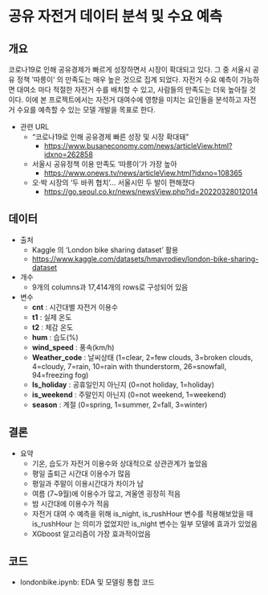 # 공유 자전거 데이터 분석 및 수요 예측
## 개요
코로나19로 인해 공유경제가 빠르게 성장하면서 시장이 확대되고 있다. 그 중 서울시 공유 정책  ’따릉이’ 의 만족도는 매우 높은 것으로 집계 되었다. 자전거 수요 예측이 가능하면 대여소 마다 적절한 자전거 수를 배치할 수 있고, 사람들의 만족도는 더욱 높아질 것이다. 이에 본 프로젝트에서는 자전거 대여수에 영향을 미치는 요인들을 분석하고 자전거 수요를 예측할 수 있는 모델 개발을 목표로 한다.
- 관련 URL
  - “코로나19로 인해 공유경제 빠른 성장 및 시장 확대돼”
    - https://www.busaneconomy.com/news/articleView.html?idxno=262858
  - 서울시 공유정책 이용 만족도 ‘따릉이’가 가장 높아
    - https://www.onews.tv/news/articleView.html?idxno=108365
  - 오·박 시장의 ‘두 바퀴 협치’… 서울시민 두 발이 편해졌다
    - https://go.seoul.co.kr/news/newsView.php?id=20220328012014
## 데이터
- 출처
    - Kaggle 의 ‘London bike sharing dataset’ 활용
    - https://www.kaggle.com/datasets/hmavrodiev/london-bike-sharing-dataset
- 개수
    - 9개의 columns과 17,414개의 rows로 구성되어 있음
- 변수
    - **cnt** : 시간대별 자전거 이용수
    - **t1** : 실제 온도
    - **t2** : 체감 온도
    - **hum** : 습도(%)
    - **wind_speed** : 풍속(km/h)
    - **Weather_code** : 날씨상태 (1=clear, 2=few clouds, 3=broken clouds, 4=cloudy, 7=rain, 10=rain with thunderstorm, 26=snowfall, 94=freezing fog)
    - **Is_holiday** : 공휴일인지 아닌지 (0=not holiday, 1=holiday)
    - **is_weekend** : 주말인지 아닌지 (0=not weekend, 1=weekend)
    - **season** : 계절 (0=spring, 1=summer, 2=fall, 3=winter)
## 결론
- 요약
    - 기온, 습도가 자전거 이용수와 상대적으로 상관관계가 높았음
    - 평일 출퇴근 시간대 이용수가 많음
    - 평일과 주말이 이용시간대가 차이가 남
    - 여름 (7~9월)에 이용수가 많고, 겨울엔 굉장히 적음
    - 밤 시간대에 이용수가 적음
    - 자전거 대여 수 예측을 위해 is_night, is_rushHour 변수를 적용해보았을 때 is_rushHour 는 의미가 없었지만 is_night 변수는 일부 모델에 효과가 있었음
    - XGboost 알고리즘이 가장 효과적이었음
## 코드
- londonbike.ipynb: EDA 및 모델링 통합 코드
